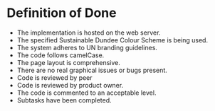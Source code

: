 # Definition of Done

- The implementation is hosted on the web server.
- The specified Sustainable Dundee Colour Scheme is being used.
- The system adheres to UN branding guidelines.
- The code follows camelCase.  
- The page layout is comprehensive.
- There are no real graphical issues or bugs present.
- Code is reviewed by peer
- Code is reviewed by product owner.
- The code is commented to an acceptable level.
- Subtasks have been completed.
